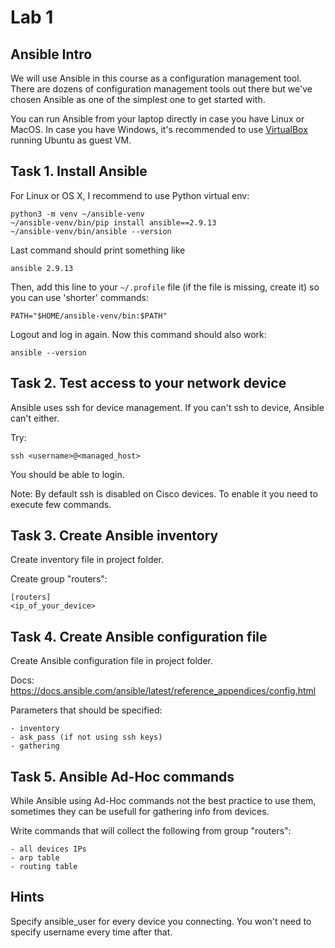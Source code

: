 # Lab 1

## Ansible Intro

We will use Ansible in this course as a configuration management tool. There are
dozens of configuration management tools out there but we've chosen Ansible as
one of the simplest one to get started with.

You can run Ansible from your laptop directly in case you have Linux or MacOS.
In case you have Windows, it's recommended to use
[VirtualBox](https://www.virtualbox.org/wiki/Downloads) running Ubuntu as guest VM.

## Task 1. Install Ansible

For Linux or OS X, I recommend to use Python virtual env:

    python3 -m venv ~/ansible-venv
    ~/ansible-venv/bin/pip install ansible==2.9.13
    ~/ansible-venv/bin/ansible --version

Last command should print something like

    ansible 2.9.13

Then, add this line to your `~/.profile` file (if the file is missing, create it)
so you can use 'shorter' commands:

    PATH="$HOME/ansible-venv/bin:$PATH"

Logout and log in again. Now this command should also work:

    ansible --version

## Task 2. Test access to your network device

Ansible uses ssh for device management. If you can't ssh to device, Ansible can't either.

Try:

    ssh <username>@<managed_host>

You should be able to login.

Note: By default ssh is disabled on Cisco devices. To enable it you need to execute few commands.

## Task 3. Create Ansible inventory

Create inventory file in project folder.

Create group "routers":

    [routers]
    <ip_of_your_device>

## Task 4. Create Ansible configuration file

Create Ansible configuration file in project folder.

Docs: https://docs.ansible.com/ansible/latest/reference_appendices/config.html

Parameters that should be specified:

    - inventory
    - ask_pass (if not using ssh keys)
    - gathering

## Task 5. Ansible Ad-Hoc commands

While Ansible using Ad-Hoc commands not the best practice to use them, sometimes they can be usefull for gathering info from devices.

Write commands that will collect the following from group "routers":

    - all devices IPs
    - arp table
    - routing table

## Hints

Specify ansible_user for every device you connecting. You won't need to specify username every time after that.
